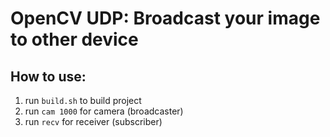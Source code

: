 # OpenCV UDP: Broadcast your image to other device
## How to use:
  1. run `build.sh` to build project
  2. run `cam 1000` for camera (broadcaster)
  3. run `recv` for receiver (subscriber)